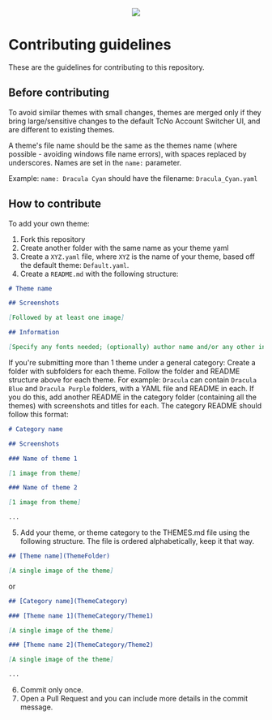 
<p align="center">
  <a href="https://tcno.co/">
    <img src="https://raw.githubusercontent.com/TcNobo/TcNo-Acc-Switcher/master/other/img/Banner.png"></a>
</p>

# Contributing guidelines

These are the guidelines for contributing to this repository.

## Before contributing

To avoid similar themes with small changes, themes are merged only if they bring large/sensitive changes to the default TcNo Account Switcher UI, and are different to existing themes.

A theme's file name should be the same as the themes name (where possible - avoiding windows file name errors), with spaces replaced by underscores. Names are set in the `name:` parameter.

Example: `name: Dracula Cyan` should have the filename: `Dracula_Cyan.yaml`


## How to contribute

To add your own theme:
1. Fork this repository
2. Create another folder with the same name as your theme yaml
3. Create a `XYZ.yaml` file, where `XYZ` is the name of your theme, based off the default theme: `Default.yaml`.
4. Create a `README.md` with the following structure:
```markdown
# Theme name

## Screenshots

[Followed by at least one image]

## Information

[Specify any fonts needed; (optionally) author name and/or any other info about the theme]
```

If you're submitting more than 1 theme under a general category: Create a folder with subfolders for each theme. Follow the folder and README structure above for each theme. For example: `Dracula` can contain `Dracula Blue` and `Dracula Purple` folders, with a YAML file and README in each. If you do this, add another README in the category folder (containing all the themes) with screenshots and titles for each. The category README should follow this format:
```markdown
# Category name

## Screenshots

### Name of theme 1

[1 image from theme]

### Name of theme 2

[1 image from theme]

...
```
5. Add your theme, or theme category to the THEMES.md file using the following structure. The file is ordered alphabetically, keep it that way.

```markdown
## [Theme name](ThemeFolder)

[A single image of the theme]
```
or
```markdown
## [Category name](ThemeCategory)

### [Theme name 1](ThemeCategory/Theme1)

[A single image of the theme]

### [Theme name 2](ThemeCategory/Theme2)

[A single image of the theme]

...
```

6. Commit only once. 
7. Open a Pull Request and you can include more details in the commit message.